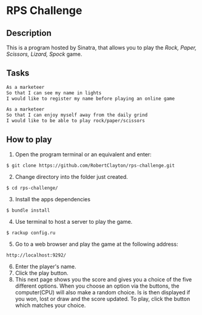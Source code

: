 # RPS Challenge

Description
----

This is a program hosted by Sinatra, that allows you to play the _Rock, Paper, Scissors, Lizard, Spock_ game.


Tasks
----

```sh
As a marketeer
So that I can see my name in lights
I would like to register my name before playing an online game

As a marketeer
So that I can enjoy myself away from the daily grind
I would like to be able to play rock/paper/scissors
```

How to play
----
1. Open the program terminal or an equivalent and enter:
```
$ git clone https://github.com/RobertClayton/rps-challenge.git
```
2. Change directory into the folder just created.
```
$ cd rps-challenge/
```
3. Install the apps dependencies
```
$ bundle install
```
4. Use terminal to host a server to play the game.
```
$ rackup config.ru
```
5. Go to a web browser and play the game at the following address:
```
http://localhost:9292/
```
6. Enter the player's name.
7. Click the play button.
8. This next page shows you the score and gives you a choice of the five different options. When you choose an option via the buttons, the computer(CPU) will also make a random choice. Is is then displayed if you won, lost or draw and the score updated. To play, click the button which matches your choice.
